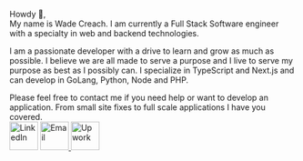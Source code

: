 Howdy 🐎,\
My name is Wade Creach. I am currently a Full Stack Software engineer with a specialty in web and backend technologies.

I am a passionate developer with a drive to learn and grow as much as possible. I believe we are all made to serve a purpose and I live to serve my purpose as best as I possibly can.
I specialize in TypeScript and Next.js and can develop in GoLang, Python, Node and PHP.

Please feel free to contact me if you need help or want to develop an application. From small site fixes to full scale applications I have you covered.\
<a href="https://www.linkedin.com/in/wadecreach"><img src="https://upload.wikimedia.org/wikipedia/commons/c/ca/LinkedIn_logo_initials.png" alt="LinkedIn" width="50"/></a>
<a href="mailto:intellexwebapps@gmail.com"><img src="https://static-00.iconduck.com/assets.00/email-icon-2048x1628-mzownmgf.png" alt="Email" width="50"/>
<a href="https://www.upwork.com/freelancers/~01420a609d7d968c9d?mp_source=share"><img src="https://cdn.worldvectorlogo.com/logos/upwork-roundedsquare-1.svg" alt="Upwork" width="50"/>


<!---
wadert3/wadert3 is a ✨ special ✨ repository because its `README.md` (this file) appears on your GitHub profile.
You can click the Preview link to take a look at your changes.
--->

